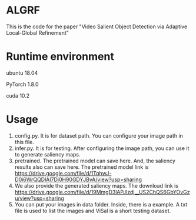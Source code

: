# ALGRF
This is the code for the paper "Video Salient Object Detection via Adaptive Local-Global Refinement"

# Runtime environment
ubuntu 18.04

PyTorch 1.8.0

cuda 10.2

# Usage
1. config.py. It is for dataset path. You can configure your image path in this file.
2. infer.py. It is for testing. After configuring the image path, you can use it to generate saliency maps.
3. pretrained. The pretrained model can save here. And, the saliency results also can save here. The pretrained model link is https://drive.google.com/file/d/1TqhwJ-D0i6WrQQDlAI7Di0H90GDYJBvA/view?usp=sharing
4. We also provide the generated saliency maps. The download link is https://drive.google.com/file/d/19MmgD3lAPJlzdj__US2ChQS6GbYOvGzu/view?usp=sharing
5. You can put your images in data folder. Inside, there is a example. A txt file is used to list the images and ViSal is a short testing dataset. 

